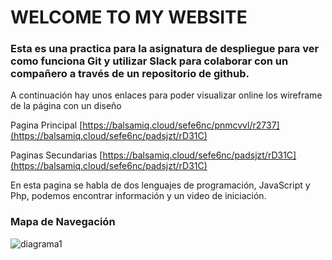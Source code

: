 # WELCOME TO MY WEBSITE
 
 ###  Esta es una practica para la asignatura de despliegue para ver como funciona Git y utilizar Slack para colaborar con un compañero a través de un repositorio de github.
 
A continuación hay unos enlaces para poder visualizar online los wireframe de la página con un diseño 

Pagina Principal
[https://balsamiq.cloud/sefe6nc/pnmcvvl/r2737](https://balsamiq.cloud/sefe6nc/padsjzt/rD31C)

Paginas Secundarias
[https://balsamiq.cloud/sefe6nc/padsjzt/rD31C](https://balsamiq.cloud/sefe6nc/padsjzt/rD31C)

En esta pagina se habla de dos lenguajes de programación, JavaScript y Php, podemos encontrar información y un video de iniciación.

 ###  Mapa de Navegación
![diagrama1](https://user-images.githubusercontent.com/39703105/52436073-996de580-2b13-11e9-8084-048491b1a06f.png)

